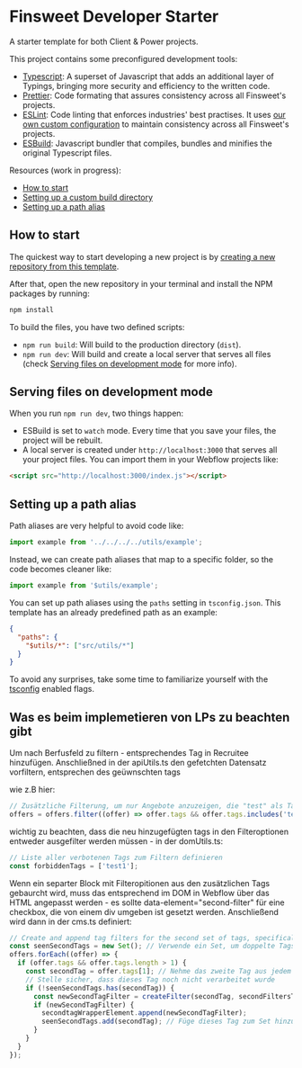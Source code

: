 # Finsweet Developer Starter

A starter template for both Client & Power projects.

This project contains some preconfigured development tools:

- [Typescript](https://www.typescriptlang.org/): A superset of Javascript that adds an additional layer of Typings, bringing more security and efficiency to the written code.
- [Prettier](https://prettier.io/): Code formating that assures consistency across all Finsweet's projects.
- [ESLint](https://eslint.org/): Code linting that enforces industries' best practises. It uses [our own custom configuration](https://github.com/finsweet/eslint-config) to maintain consistency across all Finsweet's projects.
- [ESBuild](https://esbuild.github.io/): Javascript bundler that compiles, bundles and minifies the original Typescript files.

Resources (work in progress):

- [How to start](#how-to-start)
- [Setting up a custom build directory](#setting-up-a-custom-build-directory)
- [Setting up a path alias](#setting-up-a-path-alias)

## How to start

The quickest way to start developing a new project is by [creating a new repository from this template](https://docs.github.com/en/github/creating-cloning-and-archiving-repositories/creating-a-repository-from-a-template#creating-a-repository-from-a-template).

After that, open the new repository in your terminal and install the NPM packages by running:

```bash
npm install
```

To build the files, you have two defined scripts:

- `npm run build`: Will build to the production directory (`dist`).
- `npm run dev`: Will build and create a local server that serves all files (check [Serving files on development mode](#serving-files-on-development-mode) for more info).

## Serving files on development mode

When you run `npm run dev`, two things happen:

- ESBuild is set to `watch` mode. Every time that you save your files, the project will be rebuilt.
- A local server is created under `http://localhost:3000` that serves all your project files. You can import them in your Webflow projects like:

```html
<script src="http://localhost:3000/index.js"></script>
```

## Setting up a path alias

Path aliases are very helpful to avoid code like:

```typescript
import example from '../../../../utils/example';
```

Instead, we can create path aliases that map to a specific folder, so the code becomes cleaner like:

```typescript
import example from '$utils/example';
```

You can set up path aliases using the `paths` setting in `tsconfig.json`. This template has an already predefined path as an example:

```json
{
  "paths": {
    "$utils/*": ["src/utils/*"]
  }
}
```

To avoid any surprises, take some time to familiarize yourself with the [tsconfig](/tsconfig.json) enabled flags.

## Was es beim implemetieren von LPs zu beachten gibt

Um nach Berfusfeld zu filtern - entsprechendes Tag in Recruitee hinzufügen.
Anschließned in der apiUtils.ts den gefetchten Datensatz vorfiltern, entsprechen des geüwnschten tags

wie z.B hier:

```typescript
// Zusätzliche Filterung, um nur Angebote anzuzeigen, die "test" als Tag haben
offers = offers.filter((offer) => offer.tags && offer.tags.includes('test'));
```

wichtig zu beachten, dass die neu hinzugefügten tags in den Filteroptionen entweder ausgefilter werden müssen - in der domUtils.ts:

```typescript
// Liste aller verbotenen Tags zum Filtern definieren
const forbiddenTags = ['test1'];
```

Wenn ein separter Block mit Filteropitionen aus den zusätzlichen Tags gebaurcht wird, muss das entsprechend im DOM in Webflow über das HTML angepasst werden - es sollte data-element="second-filter" für eine checkbox, die von einem div umgeben ist gesetzt werden.
Anschließend wird dann in der cms.ts definiert:

```typescript
// Create and append tag filters for the second set of tags, specifically those at index 1 from each offer
const seenSecondTags = new Set(); // Verwende ein Set, um doppelte Tags zu vermeiden
offers.forEach((offer) => {
  if (offer.tags && offer.tags.length > 1) {
    const secondTag = offer.tags[1]; // Nehme das zweite Tag aus jedem Angebot
    // Stelle sicher, dass dieses Tag noch nicht verarbeitet wurde
    if (!seenSecondTags.has(secondTag)) {
      const newSecondTagFilter = createFilter(secondTag, secondFiltersTagTemplateElement);
      if (newSecondTagFilter) {
        secondtagWrapperElement.append(newSecondTagFilter);
        seenSecondTags.add(secondTag); // Füge dieses Tag zum Set hinzu, um Duplikate zu vermeiden
      }
    }
  }
});
```
